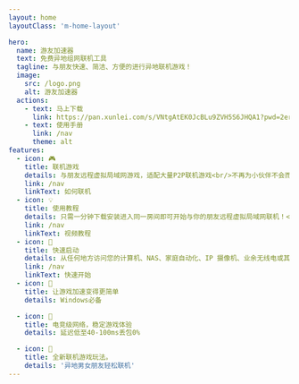 ```yaml
---
layout: home
layoutClass: 'm-home-layout'

hero:
  name: 游友加速器
  text: 免费异地组网联机工具
  tagline: 与朋友快速、简洁、方便的进行异地联机游戏！
  image:
    src: /logo.png
    alt: 游友加速器
  actions:
    - text: 马上下载
      link: https://pan.xunlei.com/s/VNtgAtEK0JcBLu9ZVH5S6JHQA1?pwd=2erb#
    - text: 使用手册
      link: /nav
      theme: alt
features:
  - icon: 🎮
    title: 联机游戏
    details: 与朋友远程虚拟局域网游戏，适配大量P2P联机游戏<br/>不再为小伙伴不会而烦恼
    link: /nav
    linkText: 如何联机
  - icon: 💡
    title: 使用教程
    details: 只需一分钟下载安装进入同一房间即可开始与你的朋友远程虚拟局域网联机！<br/>无需繁琐配置！
    link: /nav
    linkText: 视频教程
  - icon: 📖
    title: 快速启动
    details: 从任何地方访问您的计算机、NAS、家庭自动化、IP 摄像机、业余无线电或其他设备<br/>方便地共享文件和数据，设备组网必备！
    link: /nav
    linkText: 快速开始
  - icon: 🧰
    title: 让游戏加速变得更简单
    details: Windows必备

  - icon: 🐞
    title: 电竞级网络，稳定游戏体验
    details: 延迟低至40-100ms丢包0%

  - icon: 💯
    title: 全新联机游戏玩法。
    details: '异地男女朋友轻松联机'
---
```

<style>
/*爱的魔力转圈圈*/
.m-home-layout .image-src:hover {
  transform: translate(-50%, -50%) rotate(666turn);
  transition: transform 59s 1s cubic-bezier(0.3, 0, 0.8, 1);
}

.m-home-layout .details small {
  opacity: 0.8;
}

.m-home-layout .item:last-child .details {
  display: flex;
  justify-content: flex-end;
  align-items: end;
}
  .title :nth-child(1) {
    /* pointer-events: auto; */
    display: none;
}
  table{
    margin:auto;
  }
</style>
